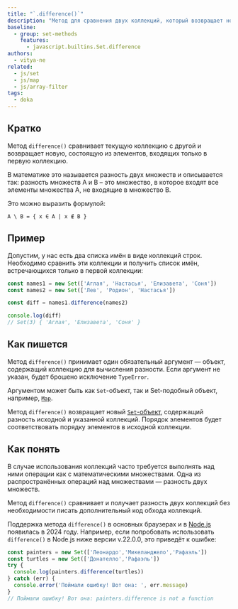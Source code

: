 ```yaml
---
title: "`.difference()`"
description: "Метод для сравнения двух коллекций, который возвращает новую коллекцию с элементами только из первой."
baseline:
  - group: set-methods
    features:
      - javascript.builtins.Set.difference
authors:
  - vitya-ne
related:
  - js/set
  - js/map
  - js/array-filter
tags:
  - doka
---
```


## Кратко

Метод `difference()` сравнивает текущую коллекцию с другой и возвращает новую, состоящую из элементов, входящих только в первую коллекцию.

В математике это называется разность двух множеств и описывается так: разность множеств A и B – это множество, в которое входят все элементы множества A, не входящие в множество B.

Это можно выразить формулой:

```
A \ B = { x ∈ A | x ∉ B }
```

## Пример

Допустим, у нас есть два списка имён в виде коллекций строк. Необходимо сравнить эти коллекции и получить список имён, встречающихся только в первой коллекции:

```js
const names1 = new Set(['Аглая', 'Настасья', 'Елизавета', 'Соня'])
const names2 = new Set(['Лев', 'Родион', 'Настасья'])

const diff = names1.difference(names2)

console.log(diff)
// Set(3) { 'Аглая', 'Елизавета', 'Соня' }
```

## Как пишется

Метод `difference()` принимает один обязательный аргумент — объект, содержащий коллекцию для вычисления разности. Если аргумент не указан, будет брошено исключение `TypeError`.

Аргументом может быть как `Set`-объект, так и Set-подобный объект, например, [`Map`](/js/map/).

Метод `difference()` возвращает новый [`Set`-объект](/js/set/), содержащий разность исходной и указанной коллекций. Порядок элементов будет соответствовать порядку элементов в исходной коллекции.

## Как понять

В случае использования коллекций часто требуется выполнять над ними операции как с математическими множествами. Одна из распространённых операций над множествами — разность двух множеств.

Метод `difference()` сравнивает и получает разность двух коллекций без необходимости писать дополнительный код обхода коллекций.

Поддержка метода `difference()` в основных браузерах и в [Node.js](/tools/nodejs/) появилась в 2024 году. Например, если попробовать использовать `difference()` в Node.js ниже версии v.22.0.0, это приведёт к ошибке:

```js
const painters = new Set(['Леонардо','Микеланджело','Рафаэль'])
const turtles = new Set(['Донателло','Рафаэль'])
try {
  console.log(painters.difference(turtles))
} catch (err) {
  console.error('Поймали ошибку! Вот она: ', err.message)
}
// Поймали ошибку! Вот она: painters.difference is not a function
```
